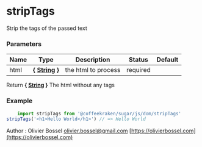 # stripTags

Strip the tags of the passed text


### Parameters
Name  |  Type  |  Description  |  Status  |  Default
------------  |  ------------  |  ------------  |  ------------  |  ------------
html  |  **{ [String](https://developer.mozilla.org/fr/docs/Web/JavaScript/Reference/Objets_globaux/String) }**  |  the html to process  |  required  |

Return **{ [String](https://developer.mozilla.org/fr/docs/Web/JavaScript/Reference/Objets_globaux/String) }** The html without any tags

### Example
```js
	import stripTags from '@coffeekraken/sugar/js/dom/stripTags'
stripTags('<h1>Hello World</h1>') // => Hello World
```
Author : Olivier Bossel [olivier.bossel@gmail.com](mailto:olivier.bossel@gmail.com) [https://olivierbossel.com](https://olivierbossel.com)